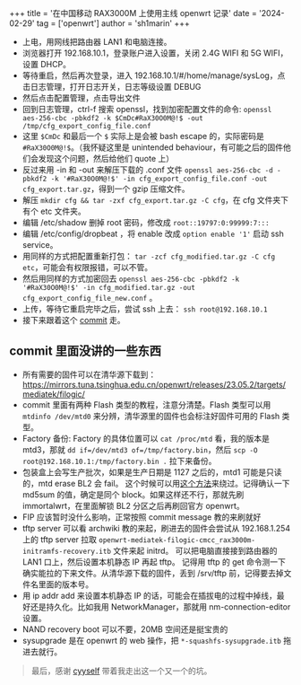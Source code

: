 +++
title = '在中国移动 RAX3000M 上使用主线 openwrt 记录'
date = '2024-02-29'
tag = ['openwrt']
author = 'sh1marin'
+++

- 上电，用网线把路由器 LAN1 和电脑连接。
- 浏览器打开 192.168.10.1，登录账户进入设置，关闭 2.4G WIFI 和 5G WIFI，设置 DHCP。
- 等待重启，然后再次登录，进入 192.168.10.1/#/home/manage/sysLog，点击日志管理，打开日志开关，日志等级设置 DEBUG
- 然后点击配置管理，点击导出文件
- 回到日志管理，ctrl-f 搜索 openssl，找到加密配置文件的命令: `openssl aes-256-cbc -pbkdf2 -k $CmDc#RaX30O0M@!$ -out /tmp/cfg_export_config_file.conf`
- 这里 `$CmDc` 和最后一个 `$` 实际上是会被 bash escape 的，实际密码是 `#RaX30O0M@!$`。（我怀疑这里是 unintended behaviour，有可能之后的固件他们会发现这个问题，然后给他们 quote 上）
- 反过来用 -in 和 -out 来解压下载的 .conf 文件  `openssl aes-256-cbc -d -pbkdf2 -k '#RaX30O0M@!$' -in cfg_export_config_file.conf -out cfg_export.tar.gz`，得到一个 gzip 压缩文件。
- 解压 `mkdir cfg && tar -zxf cfg_export.tar.gz -C cfg`，在 cfg 文件夹下有个 etc 文件夹。
- 编辑 /etc/shadow 删掉 root 密码，修改成 `root::19797:0:99999:7:::`
- 编辑 /etc/config/dropbeat ，将 enable 改成 `option enable '1'` 启动 ssh service。
- 用同样的方式把配置重新打包： `tar -zcf cfg_modified.tar.gz -C cfg etc`，可能会有权限报错，可以不管。
- 然后用同样的方式加密回去 `openssl aes-256-cbc -pbkdf2 -k '#RaX30O0M@!$' -in cfg_modified.tar.gz -out cfg_export_config_file_new.conf` 。
- 上传，等待它重启完毕之后，尝试 ssh 上去： `ssh root@192.168.10.1`
- 接下来跟着这个 [commit](https://github.com/openwrt/openwrt/commit/423186d7d8b4f23aee91fca4f1774a195eba00d8) 走。

## commit 里面没讲的一些东西

* 所有需要的固件可以在清华源下载到： <https://mirrors.tuna.tsinghua.edu.cn/openwrt/releases/23.05.2/targets/mediatek/filogic/>
* commit 里面有两种 Flash 类型的教程，注意分清楚。Flash 类型可以用 `mtdinfo /dev/mtd0` 来分辨，清华源里的固件也会标注好固件可用的 Flash 类型。
* Factory 备份: Factory 的具体位置可以 `cat /proc/mtd` 看，我的版本是 mtd3，那就 `dd if=/dev/mtd3 of=/tmp/factory.bin`，然后 `scp -O root@192.168.10.1:/tmp/factory.bin .` 拉下来备份。
* 包装盒上会写生产批次，如果是生产日期是 1127 之后的，mtd1 可能是只读的，mtd erase BL2 会 fail。
  这个时候可以用[这个方法](https://github.com/openwrt/openwrt/commit/423186d7d8b4f23aee91fca4f1774a195eba00d8#commitcomment-139164795)来绕过。记得确认一下 md5sum 的值，确定是同个 block。如果这样还不行，那就先刷 immortalwrt，在里面解锁 BL2 分区之后再刷回官方 openwrt。
* FIP 应该暂时没什么影响，正常按照 commit message 教的来刷就好
* tftp server 可以看 archwiki 教的来起，刷进去的固件会尝试从 192.168.1.254 上的 tftp server 拉取 `openwrt-mediatek-filogic-cmcc_rax3000m-initramfs-recovery.itb` 文件来起 initrd。
  可以把电脑直接接到路由器的 LAN1 口上，然后设置本机静态 IP 再起 tftp。
  记得用 tftp 的 get 命令测一下确实能拉的下来文件。从清华源下载的固件，丢到 /srv/tftp 前，记得要去掉文件名里面的版本号。
* 用 ip addr add 来设置本机静态 IP 的话，可能会在插拔电的过程中掉线，最好还是持久化。比如我用 NetworkManager，那就用 nm-connection-editor 设置。
* NAND recovery boot 可以不要，20MB 空间还是挺宝贵的
* sysupgrade 是在 openwrt 的 web 操作，把 `*-squashfs-sysupgrade.itb` 拖进去就行。

> 最后，感谢 [cyyself](https://github.com/cyyself) 带着我走出这一个又一个的坑。
